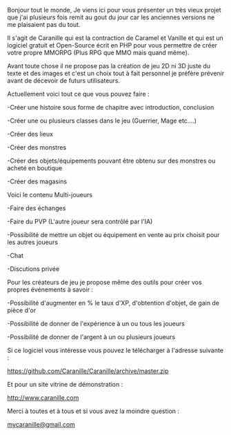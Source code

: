Bonjour tout le monde,
Je viens ici pour vous présenter un très vieux projet que j'ai plusieurs fois remit au gout du jour car les anciennes versions ne me plaisaient pas du tout.

Il s'agit de Caranille qui est la contraction de Caramel et Vanille et qui est un logiciel gratuit et Open-Source écrit en PHP pour vous permettre de créer votre propre MMORPG (Plus RPG que MMO mais quand même).

Avant toute chose il ne propose pas la création de jeu 2D ni 3D juste du texte et des images et c'est un choix tout à fait personnel je préfère prévenir avant de décevoir de futurs utilisateurs.

Actuellement voici tout ce que vous pouvez faire :

-Créer une histoire sous forme de chapitre avec introduction, conclusion

-Créer une ou plusieurs classes dans le jeu (Guerrier, Mage etc.…)

-Créer des lieux

-Créer des monstres

-Créer des objets/équipements pouvant être obtenu sur des monstres ou acheté en boutique

-Créer des magasins

Voici le contenu Multi-joueurs

-Faire des échanges

-Faire du PVP (L'autre joueur sera contrôlé par l'IA)

-Possibilité de mettre un objet ou équipement en vente au prix choisit pour les autres joueurs

-Chat

-Discutions privée


Pour les créateurs de jeu je propose même des outils pour créer vos propres événements à savoir :

-Possibilité d'augmenter en % le taux d'XP, d'obtention d'objet, de gain de pièce d'or

-Possibilité de donner de l'expérience à un ou tous les joueurs

-Possibilité de donner de l'argent à un ou plusieurs joueurs


Si ce logiciel vous intéresse vous pouvez le télécharger à l'adresse suivante :

https://github.com/Caranille/Caranille/archive/master.zip

Et pour un site vitrine de démonstration :

http://www.caranille.com

Merci à toutes et à tous et si vous avez la moindre question :

mycaranille@gmail.com
